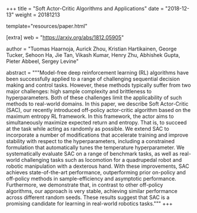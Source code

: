 +++
title = "Soft Actor-Critic Algorithms and Applications"
date = "2018-12-13"
weight = 20181213

template="resources/paper.html"

[extra]
web = "https://arxiv.org/abs/1812.05905"

author = "Tuomas Haarnoja, Aurick Zhou, Kristian Hartikainen, George Tucker, Sehoon Ha, Jie Tan, Vikash Kumar, Henry Zhu, Abhishek Gupta, Pieter Abbeel, Sergey Levine"

abstract = """Model-free deep reinforcement learning (RL) algorithms have been successfully applied to a range of challenging sequential decision making and control tasks. However, these methods typically suffer from two major challenges: high sample complexity and brittleness to hyperparameters. Both of these challenges limit the applicability of such methods to real-world domains. In this paper, we describe Soft Actor-Critic (SAC), our recently introduced off-policy actor-critic algorithm based on the maximum entropy RL framework. In this framework, the actor aims to simultaneously maximize expected return and entropy. That is, to succeed at the task while acting as randomly as possible. We extend SAC to incorporate a number of modifications that accelerate training and improve stability with respect to the hyperparameters, including a constrained formulation that automatically tunes the temperature hyperparameter. We systematically evaluate SAC on a range of benchmark tasks, as well as real-world challenging tasks such as locomotion for a quadrupedal robot and robotic manipulation with a dexterous hand. With these improvements, SAC achieves state-of-the-art performance, outperforming prior on-policy and off-policy methods in sample-efficiency and asymptotic performance. Furthermore, we demonstrate that, in contrast to other off-policy algorithms, our approach is very stable, achieving similar performance across different random seeds. These results suggest that SAC is a promising candidate for learning in real-world robotics tasks."""
+++
